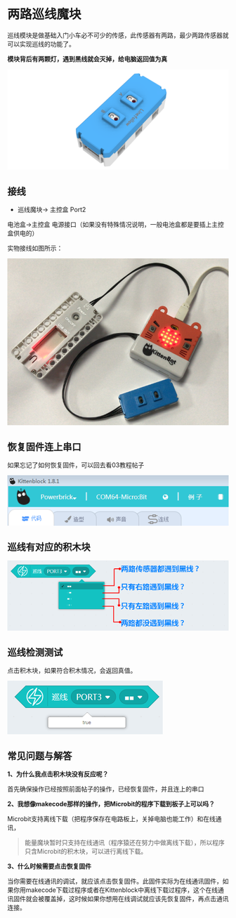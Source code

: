# 两路巡线魔块

巡线模块是做基础入门小车必不可少的传感，此传感器有两路，最少两路传感器就可以实现巡线的功能了。

**模块背后有两颗灯，遇到黑线就会灭掉，给电脑返回值为真**

![](./images/07_01.png)

## 接线

- 巡线魔块-> 主控盒 Port2

电池盒->主控盒 电源接口（如果没有特殊情况说明，一般电池盒都是要插上主控盒供电的）

实物接线如图所示：

![](./images/07_02.png)

## 恢复固件连上串口

如果忘记了如何恢复固件，可以回去看03教程帖子

![](./images/03_07.png)

## 巡线有对应的积木块

![](./images/07_03.png)

## 巡线检测测试

点击积木块，如果符合积木情况，会返回真值。

![](./images/07_04.png)

## 常见问题与解答

**1、为什么我点击积木块没有反应呢？**

首先确保操作已经按照前面帖子的操作，已经恢复固件，并且连上的串口

**2、我想像makecode那样的操作，把Microbit的程序下载到板子上可以吗？**

Microbit支持离线下载（把程序保存在电路板上，关掉电脑也能工作）和在线通讯，
> 能量魔块暂时只支持在线通讯（程序猿还在努力中做离线下载），所以程序只含Microbit的积木块，可以进行离线下载。

**3、什么时候需要点击恢复固件**

当你需要在线通讯的调试，就应该点击恢复固件。此固件实际为在线通讯固件，如果你用makecode下载过程序或者在Kittenblock中离线下载过程序，这个在线通讯固件就会被覆盖掉，这时候如果你想用在线调试就应该先恢复固件，再点击通讯连接。